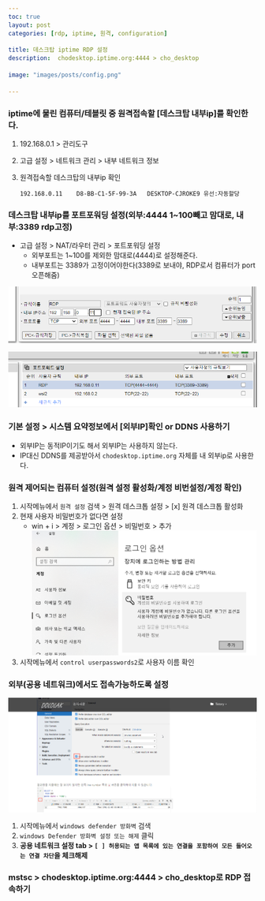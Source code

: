 ```yaml
---
toc: true
layout: post
categories: [rdp, iptime, 원격, configuration]

title: 데스크탑 iptime RDP 설정
description:  chodesktop.iptime.org:4444 > cho_desktop 

image: "images/posts/config.png"

---
```


### iptime에 물린 컴퓨터/테블릿 중 원격접속할 [데스크탑 내부ip]를 확인한다.
1. 192.168.0.1  > 관리도구

2. 고급 설정 > 네트워크 관리 > 내부 네트워크 정보

3. 원격접속할 데스크탑의 내부ip 확인

    ```
    192.168.0.11	D8-BB-C1-5F-99-3A	DESKTOP-CJROKE9	유선:자동할당	
    ```


### 데스크탑 내부ip를 포트포워딩 설정(외부:4444 1~100빼고 맘대로, 내부:3389 rdp고정)
- 고급 설정 > NAT/라우터 관리 > 포트포워딩 설정
    - 외부포트는 1~100를 제외한 맘대로(4444)로 설정해준다.
	- 내부포트는 3389가 고정이어야한다(3389로 보내야, RDP로서 컴퓨터가 port 오픈해줌)
    

![image-20220419003336077](https://raw.githubusercontent.com/is3js/screenshots/main/image-20220419003336077.png)

![image-20220419003535599](https://raw.githubusercontent.com/is3js/screenshots/main/image-20220419003535599.png)







### 기본 설정 > 시스템 요약정보에서 [외부IP]확인 or DDNS 사용하기

- 외부IP는 동적IP이기도 해서 외부IP는 사용하지 않는다. 
- IP대신 DDNS를 제공받아서 `chodesktop.iptime.org` 자체를 내 외부ip로 사용한다.







### 원격 제어되는 컴퓨터 설정(원격 설정 활성화/계정 비번설정/계정 확인) 

1. 시작메뉴에서 `원격 설정` 검색 > 원격 데스크톱 설정 > [x] 원격 데스크톱 활성화 
2. 현재 사용자 비밀번호가 없다면 설정
	- win + i > 계정 > 로그인 옵션 > 비밀번호 > 추가
		![image-20220419010715507](https://raw.githubusercontent.com/is3js/screenshots/main/image-20220419010715507.png)
3. 시작메뉴에서 `control userpasswords2`로 사용자 이름 확인



### 외부(공용 네트워크)에서도 접속가능하도록 설정
![2ad719c0-4b1d-45e7-92ae-6d8802125d20](https://raw.githubusercontent.com/is2js/screenshots/main/2ad719c0-4b1d-45e7-92ae-6d8802125d20.gif)

1. 시작메뉴에서 `windows defender 방화벽` 검색
2. `windows Defender 방화벽 설정 또는 해제` 클릭
3. **공용 네트워크 설정 tab > `[ ] 허용되는 앱 목록에 있는 연결을 포함하여 모든 들어오는 연결 차단`을 체크해제**


### mstsc > chodesktop.iptime.org:4444 > cho_desktop로 RDP 접속하기